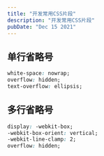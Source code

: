 ```yaml
---
title: "开发常用CSS片段"
description: "开发常用CSS片段"
pubDate: "Dec 15 2021"
---
```


## 单行省略号

```css
white-space: nowrap;
overflow: hidden;
text-overflow: ellipsis;
```

## 多行省略号

```css
display: -webkit-box;
-webkit-box-orient: vertical;
-webkit-line-clamp: 2;
overflow: hidden;
```






